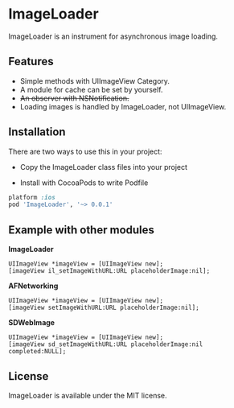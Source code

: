 ImageLoader
===========

ImageLoader is an instrument for asynchronous image loading.

Features
----------

- Simple methods with UIImageView Category.
- A module for cache can be set by yourself.
- ~~An observer with NSNotification.~~
- Loading images is handled by ImageLoader, not UIImageView.



Installation
----------

There are two ways to use this in your project:

- Copy the ImageLoader class files into your project

- Install with CocoaPods to write Podfile
```ruby
platform :ios
pod 'ImageLoader', '~> 0.0.1'
```

Example with other modules
----------

**ImageLoader**

```objc
UIImageView *imageView = [UIImageView new];
[imageView il_setImageWithURL:URL placeholderImage:nil];
```

**AFNetworking**

```objc
UIImageView *imageView = [UIImageView new];
[imageView setImageWithURL:URL placeholderImage:nil];
```

**SDWebImage**

```objc
UIImageView *imageView = [UIImageView new];
[imageView sd_setImageWithURL:URL placeholderImage:nil completed:NULL];
```



## License

ImageLoader is available under the MIT license.

